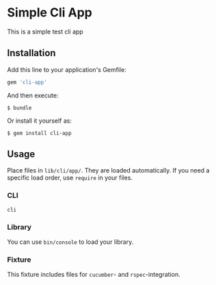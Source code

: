 # Simple Cli App

This is a simple test cli app

## Installation

Add this line to your application's Gemfile:

```ruby
gem 'cli-app'
```

And then execute:

    $ bundle

Or install it yourself as:

    $ gem install cli-app

## Usage

Place files in `lib/cli/app/`. They are loaded automatically. If you need a
specific load order, use `require` in your files.

### CLI

```
cli
```

### Library

You can use `bin/console` to load your library.

### Fixture

This fixture includes files for `cucumber`- and `rspec`-integration.


